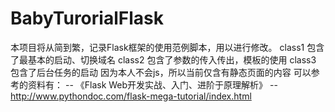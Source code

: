 # BabyTurorialFlask
本项目将从简到繁，记录Flask框架的使用范例脚本，用以进行修改。
class1 包含了最基本的启动、切换域名
class2 包含了参数的传入传出，模板的使用
class3 包含了后台任务的启动
因为本人不会js，所以当前仅含有静态页面的内容
可以参考的资料有：
-- 《Flask Web开发实战、入门、进阶于原理解析》
-- http://www.pythondoc.com/flask-mega-tutorial/index.html
